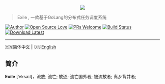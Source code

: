 <p align="center">
<img src="https://p5.ssl.qhimgs0.com/t01eee2efd1cc1e35d4.jpg" />
</p>

> Exile , 一款基于GoLang的分布式任务调度系统

<p align="center">
  
[![Author](https://img.shields.io/badge/author-m9rco-red.svg?style=flat-square)](https://about.me/pushaowei/)
[![Open Source Love](https://badges.frapsoft.com/os/v2/open-source.svg?v=102)](https://travis-ci.org/m9rco/exile/)
[![PRs Welcome](https://img.shields.io/badge/PRs-welcome-brightgreen.svg?style=flat-square)](https://github.com/m9rco/exile/pulls)
[![Build Status](https://img.shields.io/travis/m9rco/exile.svg?style=flat-square)](https://travis-ci.org/m9rco/exile)
[![Download Latest](https://img.shields.io/badge/Download-Latest%20Version-blue.svg)](https://github.com/m9rco/exile/archive/master.zip)
</p>

------------------------------
🇨🇳简体中文 | 🇺🇸[English](README-en_US.md)

## 简介

**Exile** [ˈeksaɪl]，流放; 流亡; 放逐; 流亡国外者; 被流放者; 离乡背井者; 
